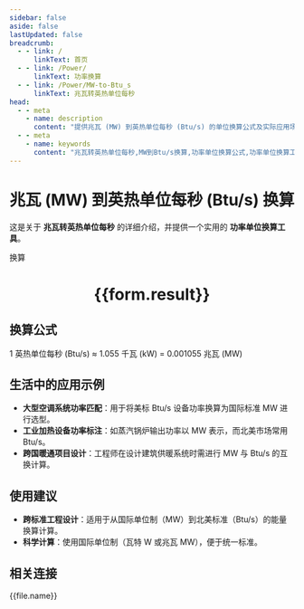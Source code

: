 ```yaml
---
sidebar: false
aside: false
lastUpdated: false
breadcrumb:
  - - link: /
      linkText: 首页
  - - link: /Power/
      linkText: 功率换算
  - - link: /Power/MW-to-Btu_s
      linkText: 兆瓦转英热单位每秒
head:
  - - meta
    - name: description
      content: "提供兆瓦 (MW) 到英热单位每秒 (Btu/s) 的单位换算公式及实际应用场景。"
  - - meta
    - name: keywords
      content: "兆瓦转英热单位每秒,MW到Btu/s换算,功率单位换算公式,功率单位换算工具,工业暖通功率单位"
---
```

# 兆瓦 (MW) 到英热单位每秒 (Btu/s) 换算

这是关于 **兆瓦转英热单位每秒** 的详细介绍，并提供一个实用的 **功率单位换算工具**。

<script setup>
import { onMounted,reactive,inject ,ref  } from 'vue'
import { NButton,NForm ,NFormItem,NInput,NInputNumber,NSelect,NCard,useMessage ,NGrid ,NGi } from 'naive-ui'
import { defineClientComponent } from 'vitepress'
import { Power } from '../../files';
const convert = inject('convert')
const options =  [
  { "label": "兆瓦 (MW)","value": "MW" },
  { "label": "英热单位每秒 (Btu/s)","value": "Btu/s" }
];
const formRef = ref(null);
const rules = {
  number:{
    required: true,
    type: 'number',
    trigger: "blur"
  },
  to:{
    required: true,
    trigger: "select"
  },
  from:{
    required: true,
    trigger: "select"
  }
}
const form = reactive({
  number:null,
  to:'',
  from:'',
  result:'',
  title:'兆瓦转英热单位每秒',
})
const convertHandler = (e) => {
   e.preventDefault();
  formRef.value?.validate((errors)=>{
    if (!errors) {
      form.result = `${form.number}${form.from} = ${convert(form.number).from(form.from).to(form.to)}${form.to}`
    }
  })
}
</script>

<n-form size="large" :model="form" ref='formRef' :rules="rules">
  <n-form-item label="数值"  path="number">
    <n-input-number size="large" style="width:100%" :min="0" v-model:value="form.number"   placeholder="请输入要换算的数值" />
  </n-form-item>
  <n-form-item label="从" path="from">
    <n-select  size="large" :options="options" v-model:value="form.from" placeholder="请选择原始单位" />
  </n-form-item>
  <n-form-item label="到" path="to">
    <n-select  size="large" :options="options" v-model:value="form.to" placeholder="请选择换算单位" />
  </n-form-item>
  <n-form-item>
    <n-button type="primary" style="width:100%" @click="convertHandler">换算</n-button>
  </n-form-item>
</n-form>
<n-card  embedded :bordered="false" hoverable>
  <div  style="text-align:center">
    <h1>{{form.result}}</h1>
  </div>
</n-card>

## 换算公式

1 英热单位每秒 (Btu/s) ≈ 1.055 千瓦 (kW) = 0.001055 兆瓦 (MW)

## 生活中的应用示例

- **大型空调系统功率匹配**：用于将美标 Btu/s 设备功率换算为国际标准 MW 进行选型。
- **工业加热设备功率标注**：如蒸汽锅炉输出功率以 MW 表示，而北美市场常用 Btu/s。
- **跨国暖通项目设计**：工程师在设计建筑供暖系统时需进行 MW 与 Btu/s 的互换计算。

## 使用建议

- **跨标准工程设计**：适用于从国际单位制（MW）到北美标准（Btu/s）的能量换算计算。
- **科学计算**：使用国际单位制（瓦特 W 或兆瓦 MW），便于统一标准。

## 相关连接
<n-grid x-gap="12" :cols="3">
  <n-gi v-for="(file,index) in Power" :key="index">
    <n-button
      text
      tag="a"
      :href="file.path"
      type="primary"
    >
      {{file.name}}
    </n-button>
  </n-gi>
</n-grid>